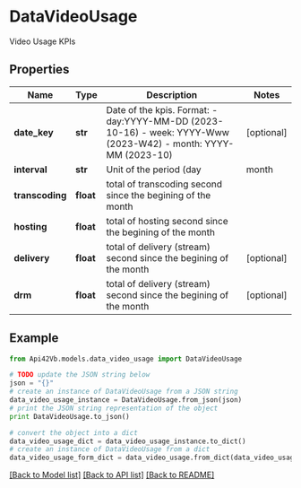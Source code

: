 # DataVideoUsage

Video Usage KPIs

## Properties
Name | Type | Description | Notes
------------ | ------------- | ------------- | -------------
**date_key** | **str** | Date of the kpis.  Format:  - day:YYYY-MM-DD (2023-10-16) - week: YYYY-Www (2023-W42) - month: YYYY-MM (2023-10) | [optional] 
**interval** | **str** | Unit of the period (day|month|week) | [optional] 
**transcoding** | **float** | total of transcoding second since the begining of the month | 
**hosting** | **float** | total of hosting second since the begining of the month | 
**delivery** | **float** | total of delivery (stream) second since the begining of the month | [optional] 
**drm** | **float** | total of delivery (stream) second since the begining of the month | [optional] 

## Example

```python
from Api42Vb.models.data_video_usage import DataVideoUsage

# TODO update the JSON string below
json = "{}"
# create an instance of DataVideoUsage from a JSON string
data_video_usage_instance = DataVideoUsage.from_json(json)
# print the JSON string representation of the object
print DataVideoUsage.to_json()

# convert the object into a dict
data_video_usage_dict = data_video_usage_instance.to_dict()
# create an instance of DataVideoUsage from a dict
data_video_usage_form_dict = data_video_usage.from_dict(data_video_usage_dict)
```
[[Back to Model list]](../README.md#documentation-for-models) [[Back to API list]](../README.md#documentation-for-api-endpoints) [[Back to README]](../README.md)


